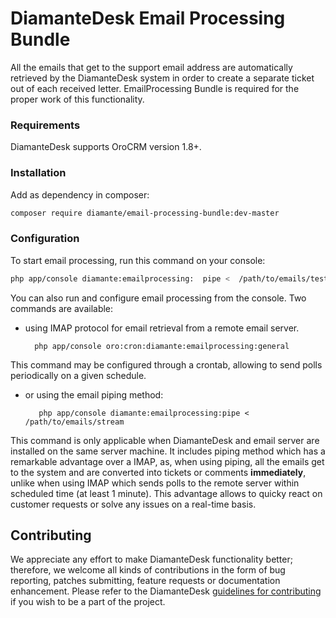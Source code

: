 # DiamanteDesk Email Processing Bundle #

All the emails that get to the support email address are automatically retrieved by the DiamanteDesk system in order to create a  separate ticket out of each received letter. EmailProcessing Bundle is required for the proper work of this functionality.

### Requirements ###

DiamanteDesk supports OroCRM version 1.8+.

### Installation ###

Add as dependency in composer:

```bash
composer require diamante/email-processing-bundle:dev-master
```
### Configuration ###

To start email processing, run this command on your console:
```bash
php app/console diamante:emailprocessing:  pipe <  /path/to/emails/test-email.eml
```

You can also run and configure email processing from the console. Two commands are available:

* using IMAP protocol for email retrieval from a remote email server.

        php app/console oro:cron:diamante:emailprocessing:general

This command may be configured through a crontab, allowing to send polls periodically on a given schedule.

* or using the email piping method:

         php app/console diamante:emailprocessing:pipe <  /path/to/emails/stream

This command is only applicable when DiamanteDesk and email server are installed on the same server machine. It includes piping method which has a remarkable advantage over a IMAP, as,  when using piping, all the emails get to the system and are converted into tickets or comments **immediately**, unlike when using IMAP which sends polls to the remote server within scheduled time (at least 1 minute). This advantage allows to quicky react on customer requests or solve any issues on a real-time basis.

## Contributing

We appreciate any effort to make DiamanteDesk functionality better; therefore, we welcome all kinds of contributions in the form of bug reporting, patches submitting, feature requests or documentation enhancement. Please refer to the DiamanteDesk [guidelines for contributing](http://docs.diamantedesk.com/en/latest/developer-guide/contributing.html) if you wish to be a part of the project.
